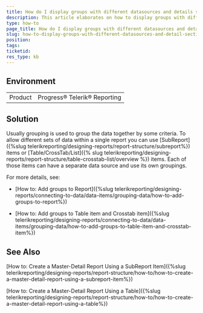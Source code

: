 ```yaml
---
title: How do I display groups with different datasources and details sections?
description: This article elaborates on how to display groups with different datasources and details sections
type: how-to
page_title: How do I display groups with different datasources and details sections?
slug: how-to-display-groups-with-different-datasources-and-detail-sections
position: 
tags: 
ticketid: 
res_type: kb
---
```


## Environment
<table>
	<tr>
		<td>Product</td>
		<td>Progress® Telerik® Reporting </td>
	</tr>
</table>

## Solution
Usually grouping is used to group the data together by some criteria. To allow different sets of data within a single report you can use [SubReport]({%slug telerikreporting/designing-reports/report-structure/subreport%}) items or [Table/CrossTab/List]({% slug telerikreporting/designing-reports/report-structure/table-crosstab-list/overview %}) items. Each of those items can have a separate data source and use its own groupings.

For more details, see:

- [How to: Add groups to Report]({%slug telerikreporting/designing-reports/connecting-to-data/data-items/grouping-data/how-to-add-groups-to-report%})

- [How to: Add groups to Table item and Crosstab item]({%slug telerikreporting/designing-reports/connecting-to-data/data-items/grouping-data/how-to-add-groups-to-table-item-and-crosstab-item%})

## See Also
  [How to: Create a Master-Detail Report Using a SubReport Item]({%slug telerikreporting/designing-reports/report-structure/how-to/how-to-create-a-master-detail-report-using-a-subreport-item%})

  [How to: Create a Master-Detail Report Using a Table]({%slug telerikreporting/designing-reports/report-structure/how-to/how-to-create-a-master-detail-report-using-a-table%})

